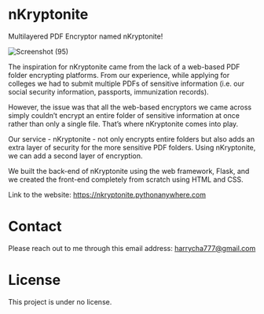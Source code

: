 # nKryptonite

Multilayered PDF Encryptor named nKryptonite!

![Screenshot (95)](https://user-images.githubusercontent.com/36347727/65657941-aaf8f480-dff3-11e9-92b9-9ac7f285f889.png)

The inspiration for nKryptonite came from the lack of a web-based PDF folder encrypting platforms. From our experience, while applying for colleges we had to submit multiple PDFs of sensitive information (i.e. our social security information, passports, immunization records).

However, the issue was that all the web-based encryptors we came across simply couldn’t encrypt an entire folder of sensitive information at once rather than only a single file. That’s where nKryptonite comes into play.

Our service - nKryptonite - not only encrypts entire folders but also adds an extra layer of security for the more sensitive PDF folders. Using nKryptonite, we can add a second layer of encryption.

We built the back-end of nKryptonite using the web framework, Flask, and we created the front-end completely from scratch using HTML and CSS.

Link to the website: https://nkryptonite.pythonanywhere.com

# Contact
Please reach out to me through this email address:    harrycha777@gmail.com

# License
This project is under no license.
